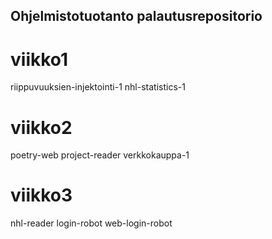 ## Ohjelmistotuotanto palautusrepositorio

# viikko1
  riippuvuuksien-injektointi-1
  nhl-statistics-1
# viikko2
  poetry-web
  project-reader
  verkkokauppa-1
# viikko3
  nhl-reader
  login-robot
  web-login-robot
